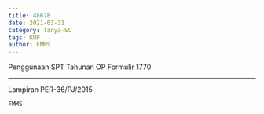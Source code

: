 ```yaml
---
title: 48678
date: 2021-03-31
category: Tanya-SC
tags: KUP
author: FMMS
---
```


Penggunaan SPT Tahunan OP Formulir 1770

---

Lampiran PER-36/PJ/2015

`FMMS`
